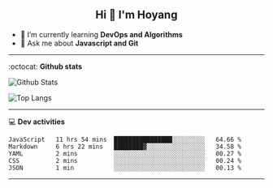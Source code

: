 <h2 align="center">Hi 👋 I'm Hoyang</h2>

- 🌱 I’m currently learning **DevOps and Algorithms**
- 💬 Ask me about **Javascript and Git**

-------

:octocat: **Github stats**

![Github Stats](https://github-readme-stats.vercel.app/api?username=hoyangtsai&count_private=true&show_icons=true&theme=blueberry)

![Top Langs](https://github-readme-stats.vercel.app/api/top-langs/?username=hoyangtsai&theme=blueberry&layout=compact&langs_count=8)

-------

:computer: **Dev activities**
<!--START_SECTION:waka-->
```text
JavaScript   11 hrs 54 mins  ████████████████░░░░░░░░░   64.66 % 
Markdown     6 hrs 22 mins   ████████▓░░░░░░░░░░░░░░░░   34.58 % 
YAML         2 mins          ░░░░░░░░░░░░░░░░░░░░░░░░░   00.27 % 
CSS          2 mins          ░░░░░░░░░░░░░░░░░░░░░░░░░   00.24 % 
JSON         1 min           ░░░░░░░░░░░░░░░░░░░░░░░░░   00.13 % 
```
<!--END_SECTION:waka-->

-------
